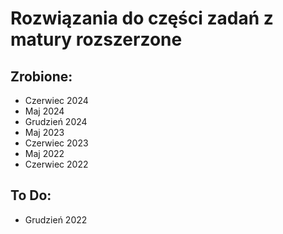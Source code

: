 # Rozwiązania do części zadań z matury rozszerzone
## Zrobione:
- Czerwiec 2024
- Maj 2024
- Grudzień 2024
- Maj 2023
- Czerwiec 2023
- Maj 2022
- Czerwiec 2022
## To Do:
- Grudzień 2022
